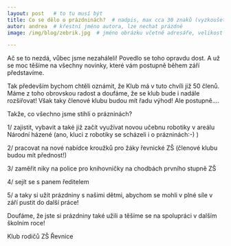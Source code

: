 ```yaml
---
layout: post   # to tu musí být
title: Co se dělo o prázdninách?  # nadpis, max cca 30 znaků (vyzkoušet)
autor: andrea  # křestní jméno autora, lze nechat prázdné
image: /img/blog/zebrik.jpg  # jméno obrázku včetně adresáře, velikost 900x600

---
```

Ač se to nezdá, vůbec jsme nezaháleli!
Povedlo se toho opravdu dost. A už se moc těšíme na všechny novinky, které vám postupně během září představíme.


<!--vice-->

Tak především bychom chtěli oznámit, že Klub má v tuto chvíli již 50 členů. Máme z toho obrovskou radost a doufáme, že se klub bude i nadále rozšiřovat!
Však taky členové klubu budou mít řadu výhod! Ale postupně....


Takže, co všechno jsme stihli o prázninách? 

1/ zajistit, vybavit a také již začít využívat novou učebnu robotiky v areálu Národní házené (ano, kluci z robotiky se scházeli i o prázninách:-) ) 

2/ pracovat na nové nabídce kroužků pro žáky řevnické ZŠ (členové klubu budou mít přednost!)

3/ zaměřit niky na police pro knihovničky na chodbách prvního stupně ZŠ

4/ sejít se s panem ředitelem

5/ a taky si užít prázdniny s našimi dětmi, abychom se mohli v plné síle v září pustit do další práce!


Doufáme, že jste si prázdniny také užili a těšíme se na spolupráci v dalším školním roce!


Klub rodičů ZŠ Řevnice

